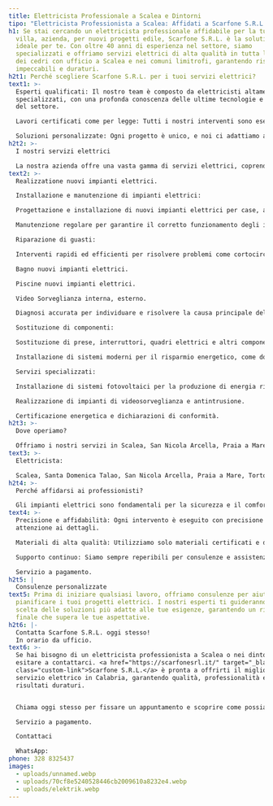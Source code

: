 ```yaml
---
title: Elettricista Professionale a Scalea e Dintorni
tipo: "Elettricista Professionista a Scalea: Affidati a Scarfone S.R.L."
h1: Se stai cercando un elettricista professionale affidabile per la tua casa,
  villa, azienda, per nuovi progetti edile, Scarfone S.R.L. è la solutione
  ideale per te. Con oltre 40 anni di esperienza nel settore, siamo
  specializzati e offriamo servizi elettrici di alta qualità in tutta la riviera
  dei cedri con ufficio a Scalea e nei comuni limitrofi, garantendo risultati
  impeccabili e duraturi.
h2t1: Perché scegliere Scarfone S.R.L. per i tuoi servizi elettrici?
text1: >-
  Esperti qualificati: Il nostro team è composto da elettricisti altamente
  specializzati, con una profonda conoscenza delle ultime tecnologie e normative
  del settore.

  Lavori certificati come per legge: Tutti i nostri interventi sono eseguiti in conformità con gli standard di sicurezza più rigorosi e le normative vigenti.

  Soluzioni personalizzate: Ogni progetto è unico, e noi ci adattiamo alle tue esigenze specifiche, garantendo soluzioni su misura per ogni abitazione che sia Villa, rudere, fabbricati.
h2t2: >-
  I nostri servizi elettrici

  La nostra azienda offre una vasta gamma di servizi elettrici, coprendo ogni aspetto delle tue richieste:
text2: >-
  Realizzatione nuovi impianti elettrici.

  Installazione e manutenzione di impianti elettrici:

  Progettazione e installazione di nuovi impianti elettrici per case, appartamenti e uffici. 

  Manutenzione regolare per garantire il corretto funzionamento degli impianti.

  Riparazione di guasti:

  Interventi rapidi ed efficienti per risolvere problemi come cortocircuiti, blackout o malfunzionamenti.

  Bagno nuovi impianti elettrici.

  Piscine nuovi impianti elettrici.

  Video Sorveglianza interna, esterno.

  Diagnosi accurata per individuare e risolvere la causa principale del problema.

  Sostituzione di componenti:

  Sostituzione di prese, interruttori, quadri elettrici e altri componenti con prodotti di alta qualità.

  Installazione di sistemi moderni per il risparmio energetico, come domotica e illuminazione LED.

  Servizi specializzati:

  Installazione di sistemi fotovoltaici per la produzione di energia rinnovabile.

  Realizzazione di impianti di videosorveglianza e antintrusione.

  Certificazione energetica e dichiarazioni di conformità.
h2t3: >-
  Dove operiamo?

  Offriamo i nostri servizi in Scalea, San Nicola Arcella, Praia a Mare, Santa Maria Del Cedro, Grisolia, Diamante, Cirella e nei comuni circostanti, tra cui tutta la fascia tirrenica:
text3: >-
  Elettricista: 

  Scalea, Santa Domenica Talao, San Nicola Arcella, Praia a Mare, Tortora, Maratea, Papasidero, Verbicaro, Santa Maria del Cedro, Grisolia, Cirella, Diamante, Belvedere Marittimo, Sangineto, Fuscaldo, Maierà, Cittadella del Capo, Cetraro, Guardia Piemontese, Paola (Santuario di San Francesco), Tropea, Capo Vaticano, Reggio Calabria, Soverato, Pizzo Calabro, Stilo, Le Castella (Crotone), Vibo Valentia Marina, Napoli, Salerno, Avellino, Battipaglia, Pompei, Scafati, Sorrento, Positano, Vietri sul Mare, Ravello, Minori e Maiori, Cetara, Vico Equense, Ischia, Capri, Procida, Polignano a Mare, Roma, Milano, Firenze, Pisa, Livorno, Chianti, Montalcino, Montepulciano, San Gimignano, Viareggio, Forte dei Marmi, Siena, Perugia, Assisi, Orvieto, Norcia, Gubbio, Cefalù, Sciacca, Favignana, Etna, Isola di Pantelleria, Noto, Venezia, Padova, Verona, Jesolo, Bologna, Rimini, Riccione, Cattolica, Torino, Porto Cervo, Costa Smeralda, Alghero, Baja Sardinia, La Maddalena, Pula (Chia), Palermo, Catania, Taormina, Portofino, Lago Maggiore, Lago di Como, Como, Genova, Ancona, Pesaro, Lecce, Porto Cesareo, Gallipoli, Ostuni, Santa Maria di Leuca, Monopoli, Polignano a Mare, Leuca, Elba, Costa Viola
h2t4: >-
  Perché affidarsi ai professionisti?

  Gli impianti elettrici sono fondamentali per la sicurezza e il comfort della tua casa o azienda. Un lavoro mal eseguito può portare a problemi costosi e rischi per la sicurezza. Ecco perché è essenziale affidarsi a professionisti esperti come Scarfone S.R.L. :
text4: >-
  Precisione e affidabilità: Ogni intervento è eseguito con precisione e
  attenzione ai dettagli.

  Materiali di alta qualità: Utilizziamo solo materiali certificati e di prima classe.

  Supporto continuo: Siamo sempre reperibili per consulenze e assistenza post-intervento.

  Servizio a pagamento.
h2t5: |
  Consulenze personalizzate
text5: Prima di iniziare qualsiasi lavoro, offriamo consulenze per aiutarti a
  pianificare i tuoi progetti elettrici. I nostri esperti ti guideranno nella
  scelta delle soluzioni più adatte alle tue esigenze, garantendo un risultato
  finale che supera le tue aspettative.
h2t6: |-
  Contatta Scarfone S.R.L. oggi stesso!
  In orario da ufficio.
text6: >-
  Se hai bisogno di un elettricista professionista a Scalea o nei dintorni, non
  esitare a contattarci. <a href="https://scarfonesrl.it/" target="_blank"
  class="custom-link">Scarfone S.R.L.</a> è pronta a offrirti il miglior
  servizio elettrico in Calabria, garantendo qualità, professionalità e
  risultati duraturi.


  Chiama oggi stesso per fissare un appuntamento e scoprire come possiamo aiutarti a risolvere ogni problema elettrico! 

  Servizio a pagamento. 

  Contattaci 

  WhatsApp:
phone: 328 8325437
images:
  - uploads/unnamed.webp
  - uploads/70cf8e5240528446cb2009610a8232e4.webp
  - uploads/elektrik.webp
---
```

